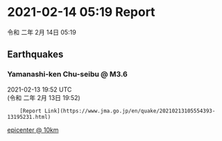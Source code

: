 # 2021-02-14 05:19 Report
令和 二年 2月 14日 05:19

## Earthquakes
### Yamanashi-ken Chu-seibu @ M3.6
2021-02-13 19:52 UTC  
        (令和 二年 2月 13日 19:52)
  
        [Report Link](https://www.jma.go.jp/en/quake/20210213105554393-13195231.html)  
[epicenter @ 10km](https://www.google.com/maps/place/35°42'00%22+138°30'00%22/@35.7,138.5,17z/data=!3m1!4b1!4m5!3m4!1s0x0:0x0!8m2!3d35.7!4d138.5)